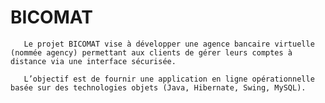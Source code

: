 # BICOMAT

       Le projet BICOMAT vise à développer une agence bancaire virtuelle (nommée agency) permettant aux clients de gérer leurs comptes à distance via une interface sécurisée.

       L’objectif est de fournir une application en ligne opérationnelle basée sur des technologies objets (Java, Hibernate, Swing, MySQL). 
